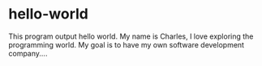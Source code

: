 # hello-world
This program output hello world.
My name is Charles, I love exploring the programming world. My goal is to have my own software development company....
